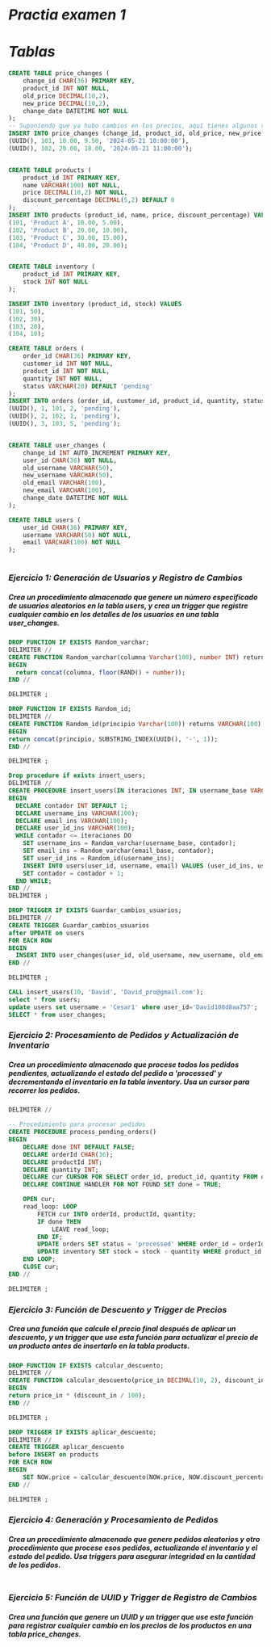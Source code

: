 # ***Practia examen 1***

# *Tablas*

```sql
CREATE TABLE price_changes (
    change_id CHAR(36) PRIMARY KEY,
    product_id INT NOT NULL,
    old_price DECIMAL(10,2),
    new_price DECIMAL(10,2),
    change_date DATETIME NOT NULL
);
-- Suponiendo que ya hubo cambios en los precios, aquí tienes algunos registros
INSERT INTO price_changes (change_id, product_id, old_price, new_price, change_date) VALUES
(UUID(), 101, 10.00, 9.50, '2024-05-21 10:00:00'),
(UUID(), 102, 20.00, 18.00, '2024-05-21 11:00:00');


CREATE TABLE products (
    product_id INT PRIMARY KEY,
    name VARCHAR(100) NOT NULL,
    price DECIMAL(10,2) NOT NULL,
    discount_percentage DECIMAL(5,2) DEFAULT 0
);
INSERT INTO products (product_id, name, price, discount_percentage) VALUES
(101, 'Product A', 10.00, 5.00),
(102, 'Product B', 20.00, 10.00),
(103, 'Product C', 30.00, 15.00),
(104, 'Product D', 40.00, 20.00);


CREATE TABLE inventory (
    product_id INT PRIMARY KEY,
    stock INT NOT NULL
);

INSERT INTO inventory (product_id, stock) VALUES
(101, 50),
(102, 30),
(103, 20),
(104, 10);

CREATE TABLE orders (
    order_id CHAR(36) PRIMARY KEY,
    customer_id INT NOT NULL,
    product_id INT NOT NULL,
    quantity INT NOT NULL,
    status VARCHAR(20) DEFAULT 'pending'
);
INSERT INTO orders (order_id, customer_id, product_id, quantity, status) VALUES
(UUID(), 1, 101, 2, 'pending'),
(UUID(), 2, 102, 1, 'pending'),
(UUID(), 3, 103, 5, 'pending');


CREATE TABLE user_changes (
    change_id INT AUTO_INCREMENT PRIMARY KEY,
    user_id CHAR(36) NOT NULL,
    old_username VARCHAR(50),
    new_username VARCHAR(50),
    old_email VARCHAR(100),
    new_email VARCHAR(100),
    change_date DATETIME NOT NULL
);

CREATE TABLE users (
    user_id CHAR(36) PRIMARY KEY,
    username VARCHAR(50) NOT NULL,
    email VARCHAR(100) NOT NULL
);



```

### ***Ejercicio 1: Generación de Usuarios y Registro de Cambios***
##### Crea un procedimiento almacenado que genere un número especificado de usuarios aleatorios en la tabla users, y crea un trigger que registre cualquier cambio en los detalles de los usuarios en una tabla user_changes. 

```sql
DROP FUNCTION IF EXISTS Random_varchar;
DELIMITER //
CREATE FUNCTION Random_varchar(columna Varchar(100), number INT) returns VARCHAR(100) DETERMINISTIC
BEGIN
  return concat(columna, floor(RAND() + number));
END //

DELIMITER ;

DROP FUNCTION IF EXISTS Random_id;
DELIMITER //
CREATE FUNCTION Random_id(principio Varchar(100)) returns VARCHAR(100) DETERMINISTIC
BEGIN
return concat(principio, SUBSTRING_INDEX(UUID(), '-', 1));
END //

DELIMITER ;

Drop procedure if exists insert_users;
DELIMITER //
CREATE PROCEDURE insert_users(IN iteraciones INT, IN username_base VARCHAR(100), IN email_base VARCHAR(100))
BEGIN
  DECLARE contador INT DEFAULT 1;
  DECLARE username_ins VARCHAR(100);
  DECLARE email_ins VARCHAR(100);
  DECLARE user_id_ins VARCHAR(100);
  WHILE contador <= iteraciones DO
    SET username_ins = Random_varchar(username_base, contador);
    SET email_ins = Random_varchar(email_base, contador);
    SET user_id_ins = Random_id(username_ins);
    INSERT INTO users(user_id, username, email) VALUES (user_id_ins, username_ins, email_ins);
    SET contador = contador + 1;
  END WHILE;
END //
DELIMITER ;

DROP TRIGGER IF EXISTS Guardar_cambios_usuarios;
DELIMITER //
CREATE TRIGGER Guardar_cambios_usuarios
after UPDATE on users
FOR EACH ROW
BEGIN
  INSERT INTO user_changes(user_id, old_username, new_username, old_email, new_email, change_date) values (OLD.user_id, OLD.username, NEW.username, OLD.email, NEW.email, NOW());
END //

DELIMITER ;

CALL insert_users(10, 'David', 'David_pro@gmail.com');
select * from users;
update users set username = 'Cesar1' where user_id='David108d8aa757';
SELECT * from user_changes;
```

### ***Ejercicio 2: Procesamiento de Pedidos y Actualización de Inventario***

##### Crea un procedimiento almacenado que procese todos los pedidos pendientes, actualizando el estado del pedido a 'processed' y decrementando el inventario en la tabla inventory. Usa un cursor para recorrer los pedidos.

```sql
DELIMITER //

-- Procedimiento para procesar pedidos
CREATE PROCEDURE process_pending_orders()
BEGIN
    DECLARE done INT DEFAULT FALSE;
    DECLARE orderId CHAR(36);
    DECLARE productId INT;
    DECLARE quantity INT;
    DECLARE cur CURSOR FOR SELECT order_id, product_id, quantity FROM orders WHERE status = 'pending';
    DECLARE CONTINUE HANDLER FOR NOT FOUND SET done = TRUE;

    OPEN cur;
    read_loop: LOOP
        FETCH cur INTO orderId, productId, quantity;
        IF done THEN
            LEAVE read_loop;
        END IF;
        UPDATE orders SET status = 'processed' WHERE order_id = orderId;
        UPDATE inventory SET stock = stock - quantity WHERE product_id = productId;
    END LOOP;
    CLOSE cur;
END //

DELIMITER ;

```

### ***Ejercicio 3: Función de Descuento y Trigger de Precios***

##### Crea una función que calcule el precio final después de aplicar un descuento, y un trigger que use esta función para actualizar el precio de un producto antes de insertarlo en la tabla products.

```sql
DROP FUNCTION IF EXISTS calcular_descuento;
DELIMITER //
CREATE FUNCTION calcular_descuento(price_in DECIMAL(10, 2), discount_in DECIMAL(10, 2)) RETURNS DECIMAL(10, 2) DETERMINISTIC
BEGIN
return price_in * (discount_in / 100);
END //

DELIMITER ;

DROP TRIGGER IF EXISTS aplicar_descuento;
DELIMITER //
CREATE TRIGGER aplicar_descuento
before INSERT on products
FOR EACH ROW
BEGIN
    SET NOW.price = calcular_descuento(NOW.price, NOW.discount_percentage);
END //

DELIMITER ;

```

### ***Ejercicio 4: Generación y Procesamiento de Pedidos***

##### Crea un procedimiento almacenado que genere pedidos aleatorios y otro procedimiento que procese esos pedidos, actualizando el inventario y el estado del pedido. Usa triggers para asegurar integridad en la cantidad de los pedidos.

```sql

```

### ***Ejercicio 5: Función de UUID y Trigger de Registro de Cambios***

##### Crea una función que genere un UUID y un trigger que use esta función para registrar cualquier cambio en los precios de los productos en una tabla price_changes.

```sql

```
